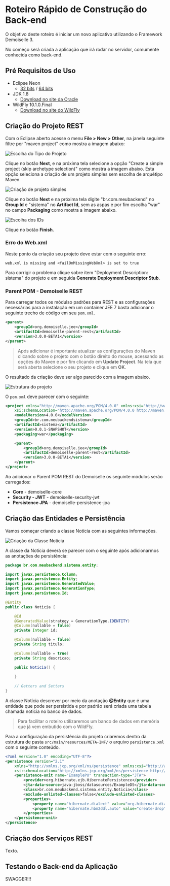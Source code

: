 # Roteiro Rápido de Construção do Back-end
O objetivo deste roteiro é iniciar um novo aplicativo utilizando o Framework Demoiselle 3.

No começo será criada a aplicação que irá rodar no servidor, comumente conhecida como back-end.
## Pré Requisitos de Uso
* Eclipse Neon
  * [32 bits](http://www.eclipse.org/downloads/download.php?file=/technology/epp/downloads/release/neon/1/eclipse-jee-neon-1-linux-gtk.tar.gz) / [64 bits](http://www.eclipse.org/downloads/download.php?file=/technology/epp/downloads/release/neon/1/eclipse-jee-neon-1-linux-gtk-x86_64.tar.gz)
* JDK 1.8
  * [Download no site da Oracle](http://www.oracle.com/technetwork/pt/java/javase/downloads/jdk8-downloads-2133151.html)
* WildFly 10.1.0.Final
  * [Download no site do WildFly](http://wildfly.org/downloads/)

## Criação do Projeto REST
Com o Eclipse aberto acesse o menu **File > New > Other**, na janela seguinte filtre por "maven project" como mostra a imagem abaixo:

![Escolha do Tipo do Projeto](project-type.png)

Clique no botão **Next**, e na próxima tela selecione a opção "Create a simple project (skip archetype selection)" como mostra a imagem abaixo. Esta opção seleciona a criação de um projeto simples sem escolha de arquétipo Maven.

![Criação de projeto simples](simple.png)

Clique no botão **Next** e na próxima tela digite "br.com.meubackend" no **Group Id** e "sistema" no **Artifact Id**, sem as aspas e por fim escolha "war" no campo **Packaging** como mostra a imagem abaixo.

![Escolha dos IDs](id.png)

Clique no botão **Finish**.

### Erro do Web.xml
Neste ponto da criação seu projeto deve estar com o seguinte erro:
```
web.xml is missing and <failOnMissingWebXml> is set to true
```
Para corrigir o problema clique sobre item "Deployment Description: sistema" do projeto e em seguida **Generate Deployment Descriptor Stub**.

### Parent POM - Demoiselle REST
Para carregar todos os módulso padrões para REST e as configurações necessárias para a instalação em um container JEE 7 basta adicionar o seguinte trecho de código em seu `pom.xml`.
```xml
<parent>
    <groupId>org.demoiselle.jee</groupId>
    <artifactId>demoiselle-parent-rest</artifactId>
    <version>3.0.0-BETA1</version>
</parent>
```

> Após adicionar é importante atualizar as configurações do Maven clicando sobre o projeto com o botão direito do mouse, acessando as opções do Maven e por fim clicando em **Update Project**. Na tela que será aberta selecione o seu projeto e clique em **OK**.

O resultado da criação deve ser algo parecido com a imagem abaixo.

![Estrutura do projeto](project-structure.png)

O `pom.xml` deve parecer com o seguinte:

```xml
<project xmlns="http://maven.apache.org/POM/4.0.0" xmlns:xsi="http://www.w3.org/2001/XMLSchema-instance"
	xsi:schemaLocation="http://maven.apache.org/POM/4.0.0 http://maven.apache.org/xsd/maven-4.0.0.xsd">
	<modelVersion>4.0.0</modelVersion>
	<groupId>br.com.meubackendsistema</groupId>
	<artifactId>sistema</artifactId>
	<version>0.0.1-SNAPSHOT</version>
	<packaging>war</packaging>

	<parent>
		<groupId>org.demoiselle.jee</groupId>
		<artifactId>demoiselle-parent-rest</artifactId>
		<version>3.0.0-BETA1</version>
	</parent>
</project>
```

Ao adicionar o Parent POM REST do Demoiselle os seguinte módulos serão carregados:
* **Core** - demoiselle-core
* **Security - JWT** - demoiselle-security-jwt
* **Persistence JPA** - demoiselle-persistence-jpa

## Criação das Entidades e Persistência
Vamos começar criando a classe Notícia com as seguintes informações.

![Criação da Classe Notícia](class-noticia.png)

A classe da Notícia deverá se parecer com o seguinte após adicionarmos as anotações de persistência:

```java
package br.com.meubackend.sistema.entity;

import javax.persistence.Column;
import javax.persistence.Entity;
import javax.persistence.GeneratedValue;
import javax.persistence.GenerationType;
import javax.persistence.Id;

@Entity
public class Noticia {

	@Id
	@GeneratedValue(strategy = GenerationType.IDENTITY)
	@Column(nullable = false)
	private Integer id;

	@Column(nullable = false)
	private String titulo;

	@Column(nullable = true)
	private String descricao;

	public Noticia() {
		
	}
    
    // Getters and Setters
}
```

A classe Notícia descrever por meio da anotação **@Entity** que é uma entidade que pode ser persistida e por padrão será criada uma tabela chamada noticia no banco de dados.

> Para facilitar o roteiro utilizaremos um banco de dados em memória que já vem embutido com o WildFly.

Para a configuração da persistência do projeto criaremos dentro da estrutura de pasta `src/main/resources/META-INF/` o arquivo `persistence.xml` com o seguinte conteúdo.

```xml
<?xml version="1.0" encoding="UTF-8"?>
<persistence version="2.1"
	xmlns="http://xmlns.jcp.org/xml/ns/persistence" xmlns:xsi="http://www.w3.org/2001/XMLSchema-instance"
	xsi:schemaLocation="http://xmlns.jcp.org/xml/ns/persistence http://xmlns.jcp.org/xml/ns/persistence/persistence_2_1.xsd">
	<persistence-unit name="ExamplePU" transaction-type="JTA">
		<provider>org.hibernate.ejb.HibernatePersistence</provider>
		<jta-data-source>java:jboss/datasources/ExampleDS</jta-data-source>
		<class>br.com.meubackend.sistema.entity.Noticia</class>
		<exclude-unlisted-classes>false</exclude-unlisted-classes>
		<properties>
			<property name="hibernate.dialect" value="org.hibernate.dialect.HSQLDialect" />
			<property name="hibernate.hbm2ddl.auto" value="create-drop" />
		</properties>
	</persistence-unit>	
</persistence>
```

## Criação dos Serviços REST
Texto.
## Testando o Back-end da Aplicação
SWAGGER!!!